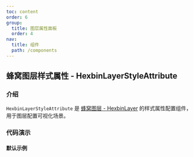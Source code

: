 ```yaml
---
toc: content
order: 6
group:
  title: 图层属性面板
  order: 4
nav:
  title: 组件
  path: /components
---
```


## 蜂窝图层样式属性 - HexbinLayerStyleAttribute

### 介绍

`HexbinLayerStyleAttribute` 是 [蜂窝图层 - HexbinLayer](https://larkmap.antv.vision/components/layers/base-layers/heatmap-layer) 的样式属性配置组件，用于图层配置可视化场景。

### 代码演示

#### 默认示例

<code src="./demos/default.tsx" compact></code>

<API></API>
